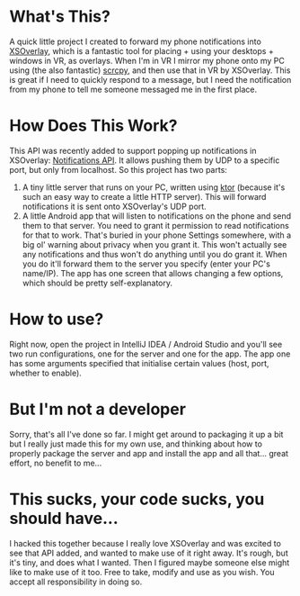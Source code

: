 # What's This?

A quick little project I created to forward my phone notifications into [XSOverlay](https://store.steampowered.com/app/1173510/XSOverlay/),  which is a fantastic tool for placing + using your desktops + windows in VR, as overlays. When I'm in VR I mirror my phone onto my PC using (the also fantastic) [scrcpy](https://github.com/Genymobile/scrcpy), and then use that in VR by XSOverlay. This is great if I need to quickly respond to a message, but I need the notification from my phone to tell me someone messaged me in the first place.

# How Does This Work?

This API was recently added to support popping up notifications in XSOverlay: [Notifications API](https://xiexe.github.io/XSOverlayDocumentation/#/NotificationsAPI). It allows pushing them by UDP to a specific port, but only from localhost. So this project has two parts:

 1. A tiny little server that runs on your PC, written using [ktor](https://ktor.io/) (because it's such an easy way to create a little HTTP server). This will forward notifications it is sent onto XSOverlay's UDP port.
 2. A little Android app that will listen to notifications on the phone and send them to that server. You need to grant it permission to read notifications for that to work. That's buried in your phone Settings somewhere, with a big ol' warning about privacy when you grant it. This won't actually see any notifications and thus won't do anything until you do grant it. When you do it'll forward them to the server you specify (enter your PC's name/IP). The app has one screen that allows changing a few options, which should be pretty self-explanatory.

# How to use?
Right now, open the project in IntelliJ IDEA / Android Studio and you'll see two run configurations, one for the server and one for the app. The app one has some arguments specified that initialise certain values (host, port, whether to enable).

# But I'm not a developer
Sorry, that's all I've done so far. I might get around to packaging it up a bit but I really just made this for my own use, and thinking about how to properly package the server and app and install the app and all that... great effort, no benefit to me...

# This sucks, your code sucks, you should have...
I hacked this together because I really love XSOverlay and was excited to see that API added, and wanted to make use of it right away. It's rough, but it's tiny, and does what I wanted. Then I figured maybe someone else might like to make use of it too. Free to take, modify and use as you wish. You accept all responsibility in doing so.
